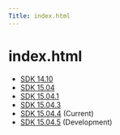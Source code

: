 ```yaml
---
Title: index.html
---
```


# index.html

<ul>
<li>
<a href="sdk-14.10.md">SDK 14.10</a>
</li>
<li>
<a href="sdk-15.04.md">SDK 15.04</a>
</li>
<li>
<a href="sdk-15.04.1.md">SDK 15.04.1</a>
</li>
<li>
<a href="sdk-15.04.3.md">SDK 15.04.3</a>
</li>
<li>
<a href="sdk-15.04.4.md">SDK 15.04.4</a>
(Current)
</li>
<li>
<a href="sdk-15.04.5.md">SDK 15.04.5</a>
(Development)
</li>
</ul>
